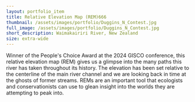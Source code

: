 ```yaml
---
layout: portfolio_item
title: Relative Elevation Map (REM)666
thumbnail: /assets/images/portfolio/Duggins_N_Contest.jpg
full_image: /assets/images/portfolio/Duggins_N_Contest.jpg
short_description: Waimakairiri River, New Zealand
size: extra-wide
---
```


Winner of the People's Choice Award at the 2024 GISCO conference, this relative elevation map (REM) gives us a glimpse into 
the many paths this river has taken throughout its history. The elevation has been set relative to the centerline of the main 
river channel and we are looking back in time at the ghosts of former streams.
REMs are an important tool that ecologists and conservationists can use to glean insight into the worlds they are attempting 
to peak into.

<!--
{% include dynamic_content.html type='interactive_map' map_id='waimakairiri-river' %}
-->